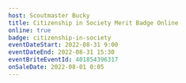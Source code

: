 ```yaml
---
host: Scoutmaster Bucky
title: Citizenship in Society Merit Badge Online
online: true
badge: citizenship-in-society
eventDateStart: 2022-08-31 9:00
eventDateEnd: 2022-08-31 15:30
eventBriteEventId: 401854396317
onSaleDate: 2022-08-01 0:05
---
```

